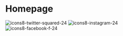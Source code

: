 # Homepage
![icons8-twitter-squared-24](https://user-images.githubusercontent.com/82175847/115298086-9ef6f980-a17a-11eb-8cde-a136830e8403.png)
![icons8-instagram-24](https://user-images.githubusercontent.com/82175847/115298094-a3231700-a17a-11eb-958d-7fcbd264401b.png)
![icons8-facebook-f-24](https://user-images.githubusercontent.com/82175847/115298106-a6b69e00-a17a-11eb-826f-7c765d7992cc.png)
